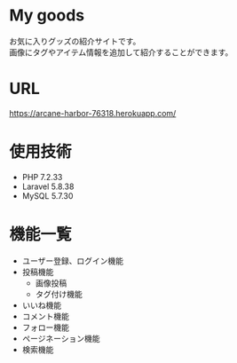 # My goods
 お気に入りグッズの紹介サイトです。<br >
 画像にタグやアイテム情報を追加して紹介することができます。 <br >

# URL
https://arcane-harbor-76318.herokuapp.com/ <br >

# 使用技術
- PHP 7.2.33
- Laravel 5.8.38
- MySQL 5.7.30


# 機能一覧
- ユーザー登録、ログイン機能
- 投稿機能
  - 画像投稿
  - タグ付け機能
- いいね機能
- コメント機能
- フォロー機能
- ページネーション機能
- 検索機能
